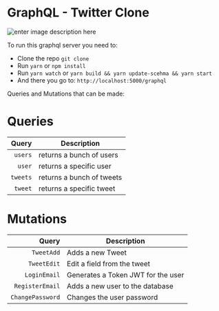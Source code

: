 # GraphQL - Twitter Clone

![enter image description here](https://i.imgur.com/9nmaquP.png)

To run this graphql server you need to:

* Clone the repo `git clone`
* Run `yarn` or `npm install`
* Run `yarn watch` or `yarn build && yarn update-scehma && yarn start`
* And there you go to: `http://localhost:5000/graphql`

Queries and Mutations that can be made:


# Queries

|    Query | Description               |
| -------: | ------------------------- |
|  `users` | returns a bunch of users  |
|   `user` | returns a specific user   |
| `tweets` | returns a bunch of tweets |
|  `tweet` | returns a specific tweet  |

# Mutations

|            Query | Description                        |
| ---------------: | ---------------------------------- |
|       `TweetAdd` | Adds a new Tweet                   |
|      `TweetEdit` | Edit a field from the tweet        |
|     `LoginEmail` | Generates a Token JWT for the user |
|  `RegisterEmail` | Adds a new user to the database    |
| `ChangePassword` | Changes the user password          |
